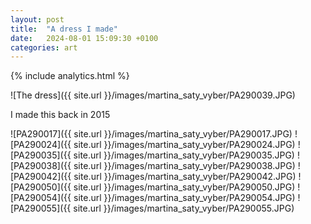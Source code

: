 ```yaml
---
layout: post
title:  "A dress I made"
date:   2024-08-01 15:09:30 +0100
categories: art
---
```

{% include analytics.html %}

![The dress]({{ site.url }}/images/martina_saty_vyber/PA290039.JPG)

I made this back in 2015

![PA290017]({{ site.url }}/images/martina_saty_vyber/PA290017.JPG)
![PA290024]({{ site.url }}/images/martina_saty_vyber/PA290024.JPG)
![PA290035]({{ site.url }}/images/martina_saty_vyber/PA290035.JPG)
![PA290038]({{ site.url }}/images/martina_saty_vyber/PA290038.JPG)
![PA290042]({{ site.url }}/images/martina_saty_vyber/PA290042.JPG)
![PA290050]({{ site.url }}/images/martina_saty_vyber/PA290050.JPG)
![PA290054]({{ site.url }}/images/martina_saty_vyber/PA290054.JPG)
![PA290055]({{ site.url }}/images/martina_saty_vyber/PA290055.JPG)
